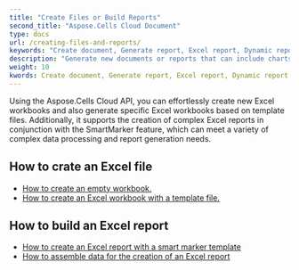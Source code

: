 ```yaml
---
title: "Create Files or Build Reports"
second_title: "Aspose.Cells Cloud Document"
type: docs
url: /creating-files-and-reports/
keywords: "Create document, Generate report, Excel report, Dynamic report"
description: "Generate new documents or reports that can include charts, tables, and other data visualization elements"
weight: 10
kwords: Create document, Generate report, Excel report, Dynamic report
---
```


Using the Aspose.Cells Cloud API, you can effortlessly create new Excel workbooks and also generate specific Excel workbooks based on template files. Additionally, it supports the creation of complex Excel reports in conjunction with the SmartMarker feature, which can meet a variety of complex data processing and report generation needs.

## How to crate an Excel file

- [How to create an empty workbook.](/create-an-empty-excel-file/)
- [How to create an Excel workbook with a template file.](/cells/workbook/create/template-file/)

## How to build an Excel report

- [How to create an Excel report with a smart marker template](/build-report-with-smart-marker/)
- [How to assemble data for the creation of an Excel report](assembly-data-for-the-creation-of-an-excel-report/)
